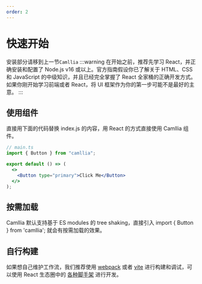 ```yaml
---
order: 2
---
```


# 快速开始

安装部分请移到上一节`Camllia`
:::warning
在开始之前，推荐先学习 React，并正确安装和配置了 Node.js v16 或以上。官方指南假设你已了解关于 HTML、CSS 和 JavaScript 的中级知识，并且已经完全掌握了 React 全家桶的正确开发方式。如果你刚开始学习前端或者 React，将 UI 框架作为你的第一步可能不是最好的主意。
:::

## 使用组件

直接用下面的代码替换 index.js 的内容，用 React 的方式直接使用 Camllia 组件。

```jsx {5} | pure
// main.ts
import { Button } from "camllia";

export default () => (
  <>
    <Button type="primary">Click Me</Button>
  </>
);
```

## 按需加载

<Badge>Camllia</Badge> 默认支持基于 ES modules 的 tree shaking，直接引入 import { Button } from 'camllia'; 就会有按需加载的效果。

## 自行构建

如果想自己维护工作流，我们推荐使用 [webpack](https://webpack.js.org) 或者 [vite](https://cn.vitejs.dev/) 进行构建和调试，可以使用 React 生态圈中的 [各种脚手架](https://github.com/enaqx/awesome-react#react-tools) 进行开发。
